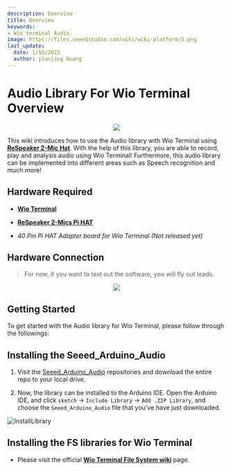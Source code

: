 ```yaml
---
description: Overview
title: Overview
keywords:
- Wio_terminal Audio
image: https://files.seeedstudio.com/wiki/wiki-platform/S.png
last_update:
  date: 1/16/2022
  author: jianjing Huang
---
```


# Audio Library For Wio Terminal Overview

<div align="center"><img src="https://files.seeedstudio.com/wiki/Wio-Terminal-Audio/peak.gif"/></div>

This wiki introduces how to use the Audio library with Wio Terminal using [**ReSpeaker 2-Mic Hat**](https://www.seeedstudio.com/ReSpeaker-2-Mics-Pi-HAT.html). With the help of this library, you are able to record, play and analysis audio using Wio Terminal! Furthermore, this audio library can be implemented into different areas such as Speech recognition and much more!

## Hardware Required

- [**Wio Terminal**](https://www.seeedstudio.com/Wio-Terminal-p-4509.html)

- [**ReSpeaker 2-Mics Pi HAT**](https://www.seeedstudio.com/ReSpeaker-2-Mics-Pi-HAT.html)

- *40 Pin Pi HAT Adapter board for Wio Terminal (Not released yet)*

## Hardware Connection

> For now, if you want to test out the software, you will fly out leads.

<div align="center"><img src="https://files.seeedstudio.com/wiki/Wio-Terminal-Audio/ai-wt.png"/></div>

## Getting Started

To get started with the Audio library for Wio Terminal, please follow through the followings:

## Installing the Seeed_Arduino_Audio

1. Visit the [Seeed_Arduino_Audio](https://github.com/Seeed-Studio/Seeed_Arduino_Audio) repositories and download the entire repo to your local drive.

2. Now, the  library can be installed to the Arduino IDE. Open the Arduino IDE, and click `sketch` -> `Include Library` -> `Add .ZIP Library`, and choose the `Seeed_Arduino_Audio` file that you've have just downloaded.

![InstallLibrary](https://files.seeedstudio.com/wiki/Wio-Terminal/img/Xnip2019-11-21_15-50-13.jpg)

## Installing the FS libraries for Wio Terminal

- Please visit the official [**Wio Terminal File System wiki**](https://wiki.seeedstudio.com/Wio-Terminal-FS-Overview/) page.
